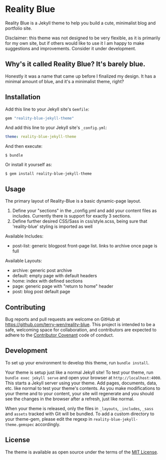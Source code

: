 # Reality Blue

Reality Blue is a Jekyll theme to help you build a cute, minimalist blog and portfolio site.

Disclaimer: this theme was not designed to be very flexible, as it is primarily for my own site, but if others would like to use it I am happy to make suggestions and improvements. Consider it under development.

## Why's it called Reality Blue? It's barely blue.

Honestly it was a name that came up before I finalized my design. It has a minimal amount of blue, and it's a minimalist theme, right?

## Installation

Add this line to your Jekyll site's `Gemfile`:

```ruby
gem "reality-blue-jekyll-theme"
```

And add this line to your Jekyll site's `_config.yml`:

```yaml
theme: reality-blue-jekyll-theme
```

And then execute:

    $ bundle

Or install it yourself as:

    $ gem install reality-blue-jekyll-theme

## Usage

The primary layout of Reality-Blue is a basic dynamic-page layout.

1. Define your "sections" in the _config.yml and add your content files as includes. Currently there is support for exactly 3 sections.
2. Define further desired CSS/Sass in css/style.scss, being sure that 'reality-blue' styling is imported as well

Available Includes:
- post-list: generic blogpost front-page list. links to archive once page is full

Available Layouts:
- archive: generic post archive
- default: empty page with default headers
- home: index with defined sections
- page: generic page with "return to home" header
- post: blog post default page

## Contributing

Bug reports and pull requests are welcome on GitHub at https://github.com/terry-wen/reality-blue. This project is intended to be a safe, welcoming space for collaboration, and contributors are expected to adhere to the [Contributor Covenant](http://contributor-covenant.org) code of conduct.

## Development

To set up your environment to develop this theme, run `bundle install`.

Your theme is setup just like a normal Jekyll site! To test your theme, run `bundle exec jekyll serve` and open your browser at `http://localhost:4000`. This starts a Jekyll server using your theme. Add pages, documents, data, etc. like normal to test your theme's contents. As you make modifications to your theme and to your content, your site will regenerate and you should see the changes in the browser after a refresh, just like normal.

When your theme is released, only the files in `_layouts`, `_includes`, `_sass` and `assets` tracked with Git will be bundled.
To add a custom directory to your theme-gem, please edit the regexp in `reality-blue-jekyll-theme.gemspec` accordingly.

## License

The theme is available as open source under the terms of the [MIT License](https://opensource.org/licenses/MIT).

